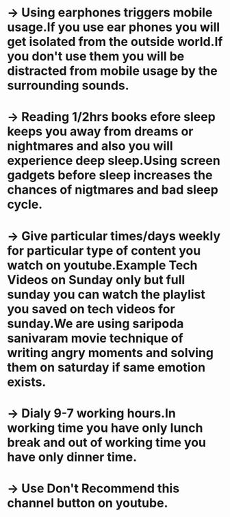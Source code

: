 # -> Using earphones triggers mobile usage.If you use ear phones you will get isolated from the outside world.If you don't use them you will be distracted from mobile usage by the surrounding sounds.

# -> Reading 1/2hrs books efore sleep keeps you away from dreams or nightmares and also you will experience deep sleep.Using screen gadgets before sleep increases the chances of nigtmares and bad sleep cycle.

# -> Give particular times/days weekly for particular type of content you watch on youtube.Example Tech Videos on Sunday only but full sunday you can watch the playlist you saved on tech videos for sunday.We are using saripoda sanivaram movie technique of writing angry moments and solving them on saturday if same emotion exists.

# -> Dialy 9-7 working hours.In working time you have only lunch break and out of working time you have only dinner time.

# -> Use Don't Recommend this channel button on youtube.
